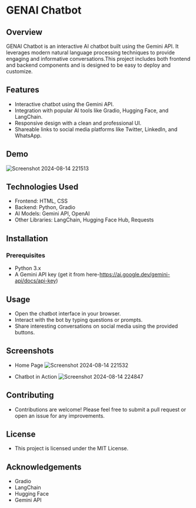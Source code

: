 # GENAI Chatbot


## Overview
GENAI Chatbot is an interactive AI chatbot built using the Gemini API. It leverages modern natural language processing techniques to provide engaging and informative conversations.This project includes both frontend and backend components and is designed to be easy to deploy and customize.

## Features
* Interactive chatbot using the Gemini API.
* Integration with popular AI tools like Gradio, Hugging Face, and LangChain.
* Responsive design with a clean and professional UI.
* Shareable links to social media platforms like Twitter, LinkedIn, and WhatsApp.

## Demo

![Screenshot 2024-08-14 221513](https://github.com/user-attachments/assets/65b05f3d-ea58-4e5f-8646-25b268aefe3d)

## Technologies Used
* Frontend: HTML, CSS
* Backend: Python, Gradio
* AI Models: Gemini API, OpenAI
* Other Libraries: LangChain, Hugging Face Hub, Requests

## Installation
### Prerequisites
* Python 3.x
* A Gemini API key (get it from here-https://ai.google.dev/gemini-api/docs/api-key)

## Usage
* Open the chatbot interface in your browser.
* Interact with the bot by typing questions or prompts.
* Share interesting conversations on social media using the provided buttons.

## Screenshots
* Home Page
![Screenshot 2024-08-14 221532](https://github.com/user-attachments/assets/ad85c969-22ab-4956-a93b-8817cb47a65b)

* Chatbot in Action
![Screenshot 2024-08-14 224847](https://github.com/user-attachments/assets/eab6cf06-68e0-48e0-9e61-442268123275)


## Contributing
* Contributions are welcome! Please feel free to submit a pull request or open an issue for any improvements.

## License
* This project is licensed under the MIT License.

## Acknowledgements
* Gradio
* LangChain
* Hugging Face
* Gemini API
